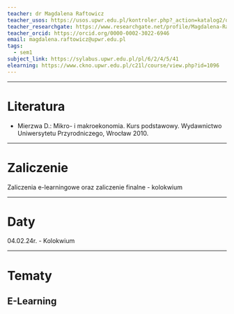 ```yaml
---
teacher: dr Magdalena Raftowicz
teacher_usos: https://usos.upwr.edu.pl/kontroler.php?_action=katalog2/osoby/pokazOsobe&os_id=16599
teacher_researchgate: https://www.researchgate.net/profile/Magdalena-Raftowicz-2
teacher_orcid: https://orcid.org/0000-0002-3022-6946
email: magdalena.raftowicz@upwr.edu.pl
tags:
  - sem1
subject_link: https://sylabus.upwr.edu.pl/pl/6/2/4/5/41
elearning: https://www.ckno.upwr.edu.pl/c21l/course/view.php?id=1096
---
```

---
# Literatura
- Mierzwa D.: Mikro- i makroekonomia. Kurs podstawowy. Wydawnictwo Uniwersytetu Przyrodniczego, Wrocław 2010.
---
# Zaliczenie
Zaliczenia e-learningowe oraz zaliczenie finalne - kolokwium

---
# Daty
04.02.24r. - Kolokwium

---
# Tematy

## E-Learning